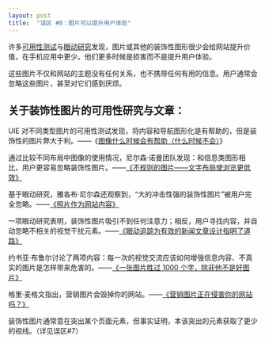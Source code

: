 ```yaml
---
layout: post
title:  "误区 #8：图片可以提升用户体验"
---
```


许多[可用性测试](https://t.umblr.com/redirect?z=http%3A%2F%2Fwww.uie.com%2Farticles%2Fdeciding_when_graphics_help%2F&t=NGQ1YTgzYTIzOWNmN2FhNGRiMWQwYTljOGU0OWJlMGE3NTNkN2FiYixhMFkzMkhuUQ%3D%3D&b=t%3AfIR3gaVrEcGakJWUzP9Grg&p=https%3A%2F%2Fuxmyths.com%2Fpost%2F705397950%2Fmyth-ornamental-graphics-improves-the-users-experience&m=0)与[眼动研究](https://t.umblr.com/redirect?z=http%3A%2F%2Fwww.ojr.org%2F070312ruel%2F&t=MjA4OWU5ZjY0YWI3NGMzNjk3OWQyMDI4MTk0MWI5NWI4MzhhOGZhMCxhMFkzMkhuUQ%3D%3D&b=t%3AfIR3gaVrEcGakJWUzP9Grg&p=https%3A%2F%2Fuxmyths.com%2Fpost%2F705397950%2Fmyth-ornamental-graphics-improves-the-users-experience&m=0)发现，图片或其他的装饰性图形很少会给网站提升价值，在手机应用中更少。他们更多时候是损害而不是提升用户体验。

这些图片不仅和网站的主题没有任何关系，也不携带任何有用的信息。用户通常会忽略这些图片，甚至对它们感到厌烦。

## 关于装饰性图片的可用性研究与文章：

UIE 对不同类型图片的可用性测试发现，将内容和导航图形化是有帮助的，但是装饰性的图片弊大于利。——《[图像什么时候会有帮助（什么时候不会）](https://t.umblr.com/redirect?z=http%3A%2F%2Fwww.uie.com%2Farticles%2Fdeciding_when_graphics_help%2F&t=NGQ1YTgzYTIzOWNmN2FhNGRiMWQwYTljOGU0OWJlMGE3NTNkN2FiYixhMFkzMkhuUQ%3D%3D&b=t%3AfIR3gaVrEcGakJWUzP9Grg&p=https%3A%2F%2Fuxmyths.com%2Fpost%2F705397950%2Fmyth-ornamental-graphics-improves-the-users-experience&m=0)》

通过比较不同布局中图像的使用情况，尼尔森·诺曼团队发现：和信息类图形相比，用户更容易忽略装饰性图片。——[《不规则的图片——文字布局使浏览更低效》](https://t.umblr.com/redirect?z=https%3A%2F%2Fwww.nngroup.com%2Farticles%2Fzigzag-page-layout%2F&t=Y2MzOGE3MmE4MmZlMzAyN2VjNzdlMjcwM2NjMGU1NzlmOTI3NGM3NixhMFkzMkhuUQ%3D%3D&b=t%3AfIR3gaVrEcGakJWUzP9Grg&p=https%3A%2F%2Fuxmyths.com%2Fpost%2F705397950%2Fmyth-ornamental-graphics-improves-the-users-experience&m=0)

基于眼动研究，雅各布·尼尔森还观察到，“大的冲击性强的装饰性图片”被用户完全忽略。——[《照片作为网站内容》](https://t.umblr.com/redirect?z=https%3A%2F%2Fwww.nngroup.com%2Farticles%2Fphotos-as-web-content%2F&t=NDY2MzQyZWJmYjA4YzE5YTcwOGE0NjAwODcyYjg5YTYzYjY4N2JkMSxhMFkzMkhuUQ%3D%3D&b=t%3AfIR3gaVrEcGakJWUzP9Grg&p=https%3A%2F%2Fuxmyths.com%2Fpost%2F705397950%2Fmyth-ornamental-graphics-improves-the-users-experience&m=0)

一项眼动研究表明，装饰性图片吸引不到任何注意力；相反，用户寻找内容，并自动忽略不相关的视觉干扰元素。——[《眼动追踪为有效的新闻文章设计指明了道路》](https://t.umblr.com/redirect?z=http%3A%2F%2Fwww.ojr.org%2F070312ruel%2F&t=MjA4OWU5ZjY0YWI3NGMzNjk3OWQyMDI4MTk0MWI5NWI4MzhhOGZhMCxhMFkzMkhuUQ%3D%3D&b=t%3AfIR3gaVrEcGakJWUzP9Grg&p=https%3A%2F%2Fuxmyths.com%2Fpost%2F705397950%2Fmyth-ornamental-graphics-improves-the-users-experience&m=0)

约书亚·布鲁尔讨论了两项内容：每一次的视觉交流应该如何增强信息内容、不真实的图片是怎样带来危害的。——[《一张图片胜过 1000 个字，除非他不是好图片》](https://t.umblr.com/redirect?z=http%3A%2F%2F52weeksofux.com%2Fpost%2F513416986%2Fa-picture-is-worth-a-1000-words-except-when-it-isnt&t=M2UyNTBiZWMzYjc4YzgwMmE5NjBlNjY2YTllY2NjNjBkZjJmZGE4ZSxhMFkzMkhuUQ%3D%3D&b=t%3AfIR3gaVrEcGakJWUzP9Grg&p=https%3A%2F%2Fuxmyths.com%2Fpost%2F705397950%2Fmyth-ornamental-graphics-improves-the-users-experience&m=0)

格里·麦格文指出，营销图片会毁掉你的网站。——[《营销图片正在侵害你的网站吗？》](https://t.umblr.com/redirect?z=http%3A%2F%2Fgerrymcgovern.com%2Fare-marketing-images-damaging-your-website%2F&t=Y2QzMzRmODFhMWZiNTIxNTNjMzkxZTRiYmZiZTI5YmU1Yjg3MzJjYixhMFkzMkhuUQ%3D%3D&b=t%3AfIR3gaVrEcGakJWUzP9Grg&p=https%3A%2F%2Fuxmyths.com%2Fpost%2F705397950%2Fmyth-ornamental-graphics-improves-the-users-experience&m=0)

装饰性图片通常意在突出某个页面元素，但事实证明，本该突出的元素获取了更少的视线。（详见误区#7）